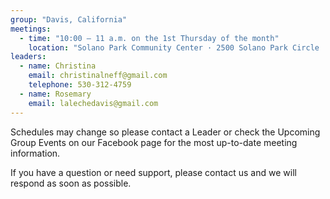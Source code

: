 ```yaml
---
group: "Davis, California"
meetings:
  - time: "10:00 – 11 a.m. on the 1st Thursday of the month"
    location: "Solano Park Community Center · 2500 Solano Park Circle · Davis "
leaders:
  - name: Christina
    email: christinalneff@gmail.com
    telephone: 530-312-4759
  - name: Rosemary
    email: lalechedavis@gmail.com
---
```

Schedules may change so please contact a Leader or check the Upcoming Group Events on our Facebook page for the most up-to-date meeting information.

If you have a question or need support, please contact us and we will respond as soon as possible.